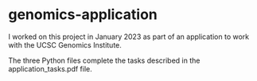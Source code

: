 # genomics-application

I worked on this project in January 2023 as part of an application to work with the UCSC Genomics Institute.

The three Python files complete the tasks described in the application_tasks.pdf file.